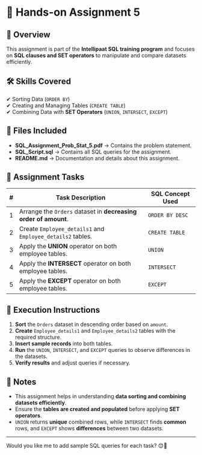 # 📝 Hands-on Assignment 5  

## 📌 **Overview**  
This assignment is part of the **Intellipaat SQL training program** and focuses on **SQL clauses and SET operators** to manipulate and compare datasets efficiently.  

## 🛠 **Skills Covered**  
✔ Sorting Data (`ORDER BY`)  
✔ Creating and Managing Tables (`CREATE TABLE`)  
✔ Combining Data with **SET Operators** (`UNION`, `INTERSECT`, `EXCEPT`)  

## 📂 **Files Included**  
- **SQL_Assignment_Prob_Stat_5.pdf** → Contains the problem statement.  
- **SQL_Script.sql** → Contains all SQL queries for the assignment.  
- **README.md** → Documentation and details about this assignment.  

## 📖 **Assignment Tasks**  

| #  | Task Description | SQL Concept Used |
|----|----------------|----------------|
| 1  | Arrange the `Orders` dataset in **decreasing order of amount**. | `ORDER BY DESC` |
| 2  | Create `Employee_details1` and `Employee_details2` tables. | `CREATE TABLE` |
| 3  | Apply the **UNION** operator on both employee tables. | `UNION` |
| 4  | Apply the **INTERSECT** operator on both employee tables. | `INTERSECT` |
| 5  | Apply the **EXCEPT** operator on both employee tables. | `EXCEPT` |


## 🚀 **Execution Instructions**  
1. **Sort** the `Orders` dataset in descending order based on `amount`.  
2. **Create** `Employee_details1` and `Employee_details2` tables with the required structure.  
3. **Insert sample records** into both tables.  
4. **Run** the `UNION`, `INTERSECT`, and `EXCEPT` queries to observe differences in the datasets.  
5. **Verify results** and adjust queries if necessary.  

## 📢 **Notes**  
- This assignment helps in understanding **data sorting and combining datasets efficiently**.  
- Ensure the **tables are created and populated** before applying **SET operators**.  
- `UNION` returns **unique** combined rows, while `INTERSECT` finds **common** rows, and `EXCEPT` shows **differences** between two datasets.  

---

Would you like me to add sample SQL queries for each task? 😊🚀

